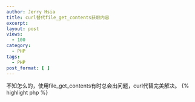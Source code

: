 ```yaml
---
author: Jerry Hsia
title: curl替代file_get_contents获取内容
excerpt:
layout: post
views:
  - 100
category:
  - PHP
tags:
  - PHP
post_format: [ ]
---
```

不知怎么的，使用file\_get\_contents有时总会出问题，curl代替完美解决。
{% highlight php %}
<?php
/**
 * 获取资源内容
 * @param 资源地址 $durl
 * @param 超时时间 $time
 * @return mixed
 */
function curl_file_get_contents($durl, $time = 20){
    $ch = curl_init();
    curl_setopt($ch, CURLOPT_URL, $durl);
    curl_setopt($ch, CURLOPT_TIMEOUT, $time);
    curl_setopt($ch, CURLOPT_USERAGENT, _USERAGENT_);
    curl_setopt($ch, CURLOPT_REFERER,_REFERER_);
    curl_setopt($ch, CURLOPT_RETURNTRANSFER, 1);
    $r = curl_exec($ch);
    curl_close($ch);
    return $r;
}
{% endhighlight %}
